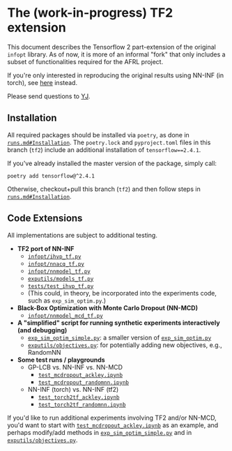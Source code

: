 # The (work-in-progress) TF2 extension

This document describes the Tensorflow 2 part-extension of the original `infopt` library.
As of now, it is more of an informal "fork" that only includes a subset of functionalities required for the AFRL 
project.

If you're only interested in reproducing the original results using NN-INF (in torch), 
see [here](runs.md) instead.

Please send questions to [YJ](mailto:yjchoe@cmu.edu).

## Installation

All required packages should be installed via `poetry`, as done in [`runs.md#Installation`](runs.md#installation).
The `poetry.lock` and `pyproject.toml` files in this branch (`tf2`) include an additional installation of 
`tensorflow==2.4.1`.

If you've already installed the master version of the package, simply call:
```shell
poetry add tensorflow@^2.4.1
```
Otherwise, checkout+pull this branch (`tf2`) and then follow steps in [`runs.md#Installation`](runs.md#installation).

## Code Extensions

All implementations are subject to additional testing. 

- **TF2 port of NN-INF**
    - [`infopt/ihvp_tf.py`](infopt/ihvp_tf.py)
    - [`infopt/nnacq_tf.py`](infopt/nnacq_tf.py)
    - [`infopt/nnmodel_tf.py`](infopt/nnmodel_tf.py)
    - [`exputils/models_tf.py`](exputils/models_tf.py)
    - [`tests/test_ihvp_tf.py`](tests/test_ihvp_tf.py) 
    - (This could, in theory, be incorporated into the experiments code, such as `exp_sim_optim.py`.)
- **Black-Box Optimization with Monte Carlo Dropout (NN-MCD)**
    - [`infopt/nnmodel_mcd_tf.py`](infopt/nnmodel_mcd_tf.py)
- **A "simplified" script for running synthetic experiments interactively (and debugging)**
    - [`exp_sim_optim_simple.py`](exp_sim_optim_simple.py): a smaller version of [`exp_sim_optim.py`](exp_sim_optim.py)
    - [`exputils/objectives.py`](exputils/objectives.py): for potentially adding new objectives, e.g., RandomNN
- **Some test runs / playgrounds**
    - GP-LCB vs. NN-INF vs. NN-MCD
        - [`test_mcdropout_ackley.ipynb`](test_mcdropout_ackley.ipynb)
        - [`test_mcdropout_randomnn.ipynb`](test_mcdropout_randomnn.ipynb)
    - NN-INF (torch) vs. NN-INF (tf2)
        - [`test_torch2tf_ackley.ipynb`](test_torch2tf_ackley.ipynb)
        - [`test_torch2tf_randomnn.ipynb`](test_torch2tf_randomnn.ipynb)
    
If you'd like to run additional experiments involving TF2 and/or NN-MCD, 
you'd want to start with [`test_mcdropout_ackley.ipynb`](test_mcdropout_ackley.ipynb) as an example, and 
perhaps modify/add methods in [`exp_sim_optim_simple.py`](exp_sim_optim_simple.py) and 
in [`exputils/objectives.py`](exputils/objectives.py).


